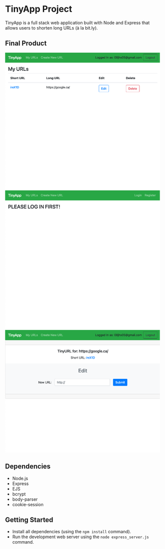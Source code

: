 # TinyApp Project

TinyApp is a full stack web application built with Node and Express that allows users to shorten long URLs (à la bit.ly).

## Final Product

!["Screenshot of URLs page"](https://github.com/08jhs05/tinyapp/blob/master/docs/urls-page-login.png)
!["Screenshot of URLs page when user is logged out"](https://github.com/08jhs05/tinyapp/blob/master/docs/urls-page-logout.png)
!["Screenshot of edit URL page"](https://github.com/08jhs05/tinyapp/blob/master/docs/edit-url.png)

## Dependencies

- Node.js
- Express
- EJS
- bcrypt
- body-parser
- cookie-session

## Getting Started

- Install all dependencies (using the `npm install` command).
- Run the development web server using the `node express_server.js` command.